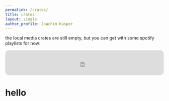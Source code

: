 ```yaml
---
permalink: /crates/
title: crates
layout: single
author_profile: Joachim Kasper
---
```


the local media crates are still empty, but you can get with some spotify playlists for now:

<iframe style="border-radius:12px" src="https://open.spotify.com/embed/playlist/0HSnXW6Vew1AmmGTDfkzHk?utm_source=generator&theme=0" width="100%" height="80" frameBorder="0" allowfullscreen="" allow="autoplay; clipboard-write; encrypted-media; fullscreen; picture-in-picture" loading="lazy"></iframe>


<dl><h1>hello</h1></dl>